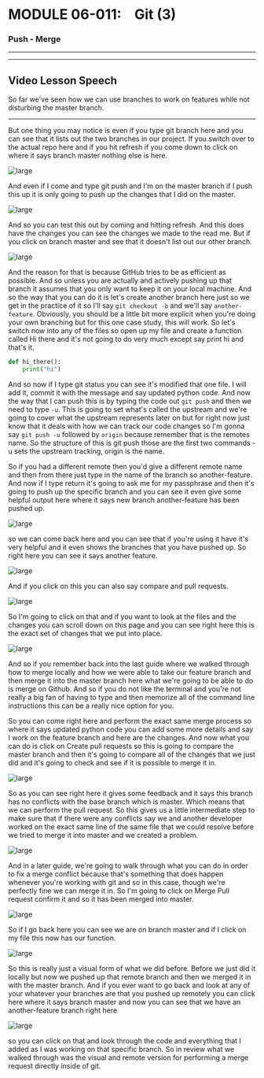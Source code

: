 # MODULE 06-011:    Git (3)

### Push - Merge

---

****

## Video Lesson Speech

So far we've seen how we can use branches to work on features while not disturbing the master branch.

****

But one thing you may notice is even if you type git branch here and you can see that it lists out the two branches in our project. If you switch over to the actual repo here and if you hit refresh if you come down to click on where it says branch master nothing else is here. 

![large](./06-011_IMG1.png)

And even if I come and type git push and I'm on the master branch if I push this up it is only going to push up the changes that I did on the master. 

![large](./06-011_IMG2.png)

And so you can test this out by coming and hitting refresh. And this does have the changes you can see the changes we made to the read me. But if you click on branch master and see that it doesn't list out our other branch. 

![large](./06-011_IMG3.png)

And the reason for that is because GitHub tries to be as efficient as possible. And so unless you are actually and actively pushing up that branch it assumes that you only want to keep it on your local machine. And so the way that you can do it is let's create another branch here just so we get in the practice of it so I'll say `git checkout -b` and we'll say `another-feature`. Obviously, you should be a little bit more explicit when you're doing your own branching but for this one case study, this will work. So let's switch now into any of the files so open up my file and create a function called Hi there and it's not going to do very much except say print hi and that's it.

```python
def hi_there():
    print("hi")
```

And so now if I type git status you can see it's modified that one file. I will add it, commit it with the message and say updated python code. And now the way that I can push this is by typing the code out `git push` and then we need to type `-u`. This is going to set what's called the upstream and we're going to cover what the upstream represents later on but for right now just know that it deals with how we can track our code changes so I'm gonna say `git push -u` followed by `origin` because remember that is the remotes name. So the structure of this is git push those are the first two commands -u sets the upstream tracking, origin is the name. 

So if you had a different remote then you'd give a different remote name and then from there just type in the name of the branch so another-feature. And now if I type return it's going to ask me for my passphrase and then it's going to push up the specific branch and you can see it even give some helpful output here where it says new branch another-feature has been pushed up. 

![large](./06-011_IMG4.png)

so we can come back here and you can see that if you're using it have it's very helpful and it even shows the branches that you have pushed up. So right here you can see it says another feature. 

![large](./06-011_IMG5.png)

And if you click on this you can also say compare and pull requests.

![large](./06-011_IMG5.png)

So I'm going to click on that and if you want to look at the files and the changes you can scroll down on this page and you can see right here this is the exact set of changes that we put into place. 

![large](./06-011_IMG7.png)

And so if you remember back into the last guide where we walked through how to merge locally and how we were able to take our feature branch and then merge it into the master branch here what we're going to be able to do is merge on Github. And so if you do not like the terminal and you're not really a big fan of having to type and then memorize all of the command line instructions this can be a really nice option for you. 

So you can come right here and perform the exact same merge process so where it says updated python code you can add some more details and say I work on the feature branch and here are the changes. And now what you can do is click on Create pull requests so this is going to compare the master branch and then it's going to compare all of the changes that we just did and it's going to check and see if it is possible to merge it in. 

![large](./06-011_IMG8.png)

So as you can see right here it gives some feedback and it says this branch has no conflicts with the base branch which is master. Which means that we can perform the pull request. So this gives us a little intermediate step to make sure that if there were any conflicts say we and another developer worked on the exact same line of the same file that we could resolve before we tried to merge it into master and we created a problem.

![large](./06-011_IMG9.png)

And in a later guide, we're going to walk through what you can do in order to fix a merge conflict because that's something that does happen whenever you're working with git and so in this case, though we're perfectly fine we can merge it in. So I'm going to click on Merge Pull request confirm it and so it has been merged into master. 

![large](./06-011_IMG10.png)

So if I go back here you can see we are on branch master and if I click on my file this now has our function. 

![large](./06-011_IMG11.png)

So this is really just a visual form of what we did before. Before we just did it locally but now we pushed up that remote branch and then we merged it in with the master branch. And if you ever want to go back and look at any of your whatever your branches are that you pushed up remotely you can click here where it says branch master and now you can see that we have an another-feature branch right here 

![large](./06-011_IMG12.png)

so you can click on that and look through the code and everything that I added as I was working on that specific branch. So in review what we walked through was the visual and remote version for performing a merge request directly inside of git.
